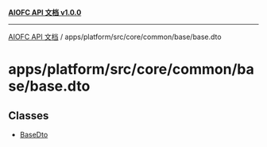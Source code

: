 [**AIOFC API 文档 v1.0.0**](../../../../../../../README.md)

***

[AIOFC API 文档](../../../../../../../modules.md) / apps/platform/src/core/common/base/base.dto

# apps/platform/src/core/common/base/base.dto

## Classes

- [BaseDto](classes/BaseDto.md)
